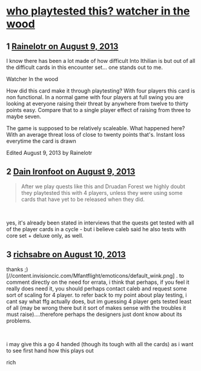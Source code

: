 # [who playtested this? watcher in the wood](https://community.fantasyflightgames.com/topic/88149-who-playtested-this-watcher-in-the-wood/)

## 1 [Rainelotr on August 9, 2013](https://community.fantasyflightgames.com/topic/88149-who-playtested-this-watcher-in-the-wood/?do=findComment&comment=835288)

I know there has been a lot made of how difficult Into Ithilian is but out of all the difficult cards in this encounter set... one stands out to me.

Watcher In the wood

How did this card make it through playtesting? With four players this card is non functional. In a normal game with four players at full swing you are looking at everyone raising their threat by anywhere from twelve to thirty points easy. Compare that to a single player effect of raising from three to maybe seven.

The game is supposed to be relatively scaleable. What happened here? With an average threat loss of close to twenty points that's. Instant loss everytime the card is drawn

Edited August 9, 2013 by Rainelotr

## 2 [Dain Ironfoot on August 9, 2013](https://community.fantasyflightgames.com/topic/88149-who-playtested-this-watcher-in-the-wood/?do=findComment&comment=835531)

> After we play quests like this and Druadan Forest we highly doubt they playtested this with 4 players, unless they were using some cards that have yet to be released when they did.

 

yes, it's already been stated in interviews that the quests get tested with all of the player cards in a cycle - but i believe caleb said he also tests with core set + deluxe only, as well.

## 3 [richsabre on August 10, 2013](https://community.fantasyflightgames.com/topic/88149-who-playtested-this-watcher-in-the-wood/?do=findComment&comment=835737)

thanks ;) [//content.invisioncic.com/Mfantflight/emoticons/default_wink.png] . to comment directly on the need for errata, i think that perhaps, if you feel it really does need it, you should perhaps contact caleb and request some sort of scaling for 4 player. to refer back to my point about play testing, i cant say what ffg actually does, but im guessing 4 player gets tested least of all (may be wrong there but it sort of makes sense with the troubles it must raise)....therefore perhaps the designers just dont know about its problems.

 

i may give this a go 4 handed (though its tough with all the cards) as i want to see first hand how this plays out

rich

